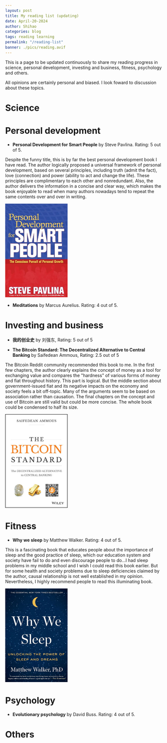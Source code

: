 ```yaml
---
layout: post
title: My reading list (updating)
date: April-20-2024
author: Shihao
categories: blog
tags: reading learning
permalink: "/reading-list"
banner: ./pics/reading.avif
---
```


This is a page to be updated continuously to share my reading progress in science, personal development, investing and business, fitness, psychology and others. 

All opinions are certainly personal and biased. I look foward to discussion about these topics. 

# Science

# Personal development
- **Personal Development for Smart People**
by Steve Pavlina. Rating: 5 out of 5.

Despite the funny title, this is by far the best personal development book I have read. The author logically proposed a universal framework of personal development, based on several principles, including truth (admit the fact), love (connection) and power (ability to act and change the life). These principles are complimentary to each other and nonredundant. Also, the author delivers the information in a concise and clear way, which makes the book enjoyable to read when many authors nowadays tend to repeat the same contents over and over in writing. 

<img src="./pics/personal_smart.png" width="200" height="300" />

- **Meditations** by Marcus Aurelius. Rating: 4 out of 5.

# Investing and business
- **我的创业史** by 刘强东, Rating: 5 out of 5

- **The Bitcoin Standard: The Decentralized Alternative to Central Banking** by Saifedean Ammous, Rating: 2.5 out of 5

The Bitcoin Reddit community recommended this book to me. In the first few chapters, the author clearly explains the concept of money as a tool for exchanging value and compares the "hardness" of various forms of money and fiat throughout history. This part is logical. But the middle section about government-issued fiat and its negative impacts on the economy and society feels a bit off-topic. Many of the arguments seem to be based on association rather than causation. The final chapters on the concept and use of Bitcoin are still valid but could be more concise. The whole book could be condensed to half its size.

<img src="./pics/bitcoin_standard.jpeg" width="200" height="300" />

# Fitness
- **Why we sleep** by Matthew Walker. Rating: 4 out of 5. 

This is a fascinating book that educates people about the importance of sleep and the good practice of sleep, which our education system and society have fail to do and even discourage people to do...I had sleep problems in my middle school and I wish I could read this book earlier. But for some health and society problems due to sleep deficiencies claimed by the author, causal relationship is not well established in my opinion. Nevertheless, I highly recommend people to read this illuminating book.

<img src="./pics/why_we_sleep.jpeg" width="200" height="300" />

# Psychology
- **Evolutionary psychology** by David Buss. Rating: 4 out of 5. 

# Others